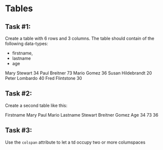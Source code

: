 # Tables

## Task #1:
Create a table with 6 rows and 3 columns. The table
should contain of the following data-types: 
- firstname,
- lastname 
- age

Mary Stewart 34
Paul Breitner 73
Mario Gomez 36
Susan Hildebrandt 20
Peter Lombardo 40
Fred Flintstone 30


## Task #2:
Create a second table like this:

Firstname Mary Paul Mario
Lastname Stewart Breitner Gomez
Age 34 73 36

## Task #3:
Use the `colspan` attribute to let a td occupy two or more columspaces

